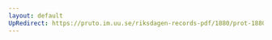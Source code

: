 ```yaml
---
layout: default
UpRedirect: https://pruto.im.uu.se/riksdagen-records-pdf/1880/prot-1880--ak--045/prot-1880--ak--045_019.pdf
---
```


